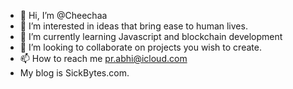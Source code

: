 - 👋 Hi, I’m @Cheechaa
- 👀 I’m interested in ideas that bring ease to human lives.  
- 🌱 I’m currently learning Javascript and blockchain development
- 💞️ I’m looking to collaborate on projects you wish to create.
- 📫 How to reach me pr.abhi@icloud.com
-  My blog is SickBytes.com.
